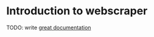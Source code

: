 # Introduction to webscraper

TODO: write [great documentation](http://jacobian.org/writing/what-to-write/)
